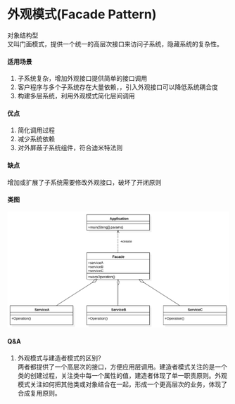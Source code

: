 # 外观模式(Facade Pattern)

对象结构型  
又叫门面模式，提供一个统一的高层次接口来访问子系统，隐藏系统的复杂性。


#### 适用场景

1. 子系统复杂，增加外观接口提供简单的接口调用
2. 客户程序与多个子系统存在大量依赖，，引入外观接口可以降低系统耦合度
3. 构建多层系统，利用外观模式简化层间调用

#### 优点

1. 简化调用过程
2. 减少系统依赖
3. 对外屏蔽子系统组件，符合迪米特法则

#### 缺点

增加或扩展了子系统需要修改外观接口，破坏了开闭原则

#### 类图

![类图](https://github.com/1065763582/java-design-patterns/blob/master/src/resources/img/facade.svg)

#### Q&A

1. 外观模式与建造者模式的区别?  
   两者都提供了一个高层次的接口，方便应用层调用。建造者模式关注的是一个类的创建过程，关注类中每一个属性的值，建造者体现了单一职责原则。外观模式关注如何把其他类或对象结合在一起，形成一个更高层次的业务，体现了合成复用原则。